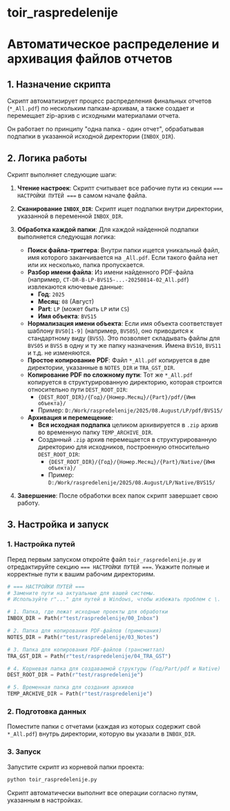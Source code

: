 # toir_raspredelenije
# Автоматическое распределение и архивация файлов отчетов

## 1. Назначение скрипта

Скрипт автоматизирует процесс распределения финальных отчетов (`*_All.pdf`) по нескольким папкам-архивам, а также создает и перемещает zip-архив с исходными материалами отчета.

Он работает по принципу "одна папка - один отчет", обрабатывая подпапки в указанной исходной директории (`INBOX_DIR`).

## 2. Логика работы

Скрипт выполняет следующие шаги:

1.  **Чтение настроек**: Скрипт считывает все рабочие пути из секции `=== НАСТРОЙКИ ПУТЕЙ ===` в самом начале файла.

2.  **Сканирование `INBOX_DIR`**: Скрипт ищет подпапки внутри директории, указанной в переменной `INBOX_DIR`.

3.  **Обработка каждой папки**: Для каждой найденной подпапки выполняется следующая логика:
    -   **Поиск файла-триггера**: Внутри папки ищется уникальный файл, имя которого заканчивается на `_All.pdf`. Если такого файла нет или их несколько, папка пропускается.
    -   **Разбор имени файла**: Из имени найденного PDF-файла (например, `CT-DR-B-LP-BVS15-...-20250814-02_All.pdf`) извлекаются ключевые данные:
        -   **Год**: `2025`
        -   **Месяц**: `08` (Август)
        -   **Part**: `LP` (может быть `LP` или `CS`)
        -   **Имя объекта**: `BVS15`
    -   **Нормализация имени объекта**: Если имя объекта соответствует шаблону `BVS0[1-9]` (например, `BVS05`), оно приводится к стандартному виду (`BVS5`). Это позволяет складывать файлы для `BVS05` и `BVS5` в одну и ту же папку назначения. Имена `BVS10`, `BVS11` и т.д. не изменяются.
    -   **Простое копирование PDF**: Файл `*_All.pdf` копируется в две директории, указанные в `NOTES_DIR` и `TRA_GST_DIR`.
    -   **Копирование PDF по сложному пути**: Тот же `*_All.pdf` копируется в структурированную директорию, которая строится относительно пути `DEST_ROOT_DIR`:
        -   `{DEST_ROOT_DIR}/{Год}/{Номер.Месяц}/{Part}/pdf/{Имя объекта}/`
        -   Пример: `D:/Work/raspredelenije/2025/08.August/LP/pdf/BVS15/`
    -   **Архивация и перемещение**: 
        -   **Вся исходная подпапка** целиком архивируется в `.zip` архив во временную папку `TEMP_ARCHIVE_DIR`.
        -   Созданный `.zip` архив перемещается в структурированную директорию для исходников, построенную относительно `DEST_ROOT_DIR`:
            -   `{DEST_ROOT_DIR}/{Год}/{Номер.Месяц}/{Part}/Native/{Имя объекта}/`
            -   Пример: `D:/Work/raspredelenije/2025/08.August/LP/Native/BVS15/`

4.  **Завершение**: После обработки всех папок скрипт завершает свою работу.

## 3. Настройка и запуск

### 1. Настройка путей

Перед первым запуском откройте файл `toir_raspredelenije.py` и отредактируйте секцию `=== НАСТРОЙКИ ПУТЕЙ ===`. Укажите полные и корректные пути к вашим рабочим директориям.

```python
# === НАСТРОЙКИ ПУТЕЙ ===
# Замените пути на актуальные для вашей системы.
# Используйте r"..." для путей в Windows, чтобы избежать проблем с \.

# 1. Папка, где лежат исходные проекты для обработки
INBOX_DIR = Path(r"test/raspredelenije/00_Inbox")

# 2. Папка для копирования PDF-файлов (примечания)
NOTES_DIR = Path(r"test/raspredelenije/03_Notes")

# 3. Папка для копирования PDF-файлов (трансмиттал)
TRA_GST_DIR = Path(r"test/raspredelenije/04_TRA_GST")

# 4. Корневая папка для создаваемой структуры (Год/Part/pdf и Native)
DEST_ROOT_DIR = Path(r"test/raspredelenije")

# 5. Временная папка для создания архивов
TEMP_ARCHIVE_DIR = Path(r"test/raspredelenije")
```

### 2. Подготовка данных

Поместите папки с отчетами (каждая из которых содержит свой `*_All.pdf`) внутрь директории, которую вы указали в `INBOX_DIR`.

### 3. Запуск

Запустите скрипт из корневой папки проекта:
```bash
python toir_raspredelenije.py
```
Скрипт автоматически выполнит все операции согласно путям, указанным в настройках.